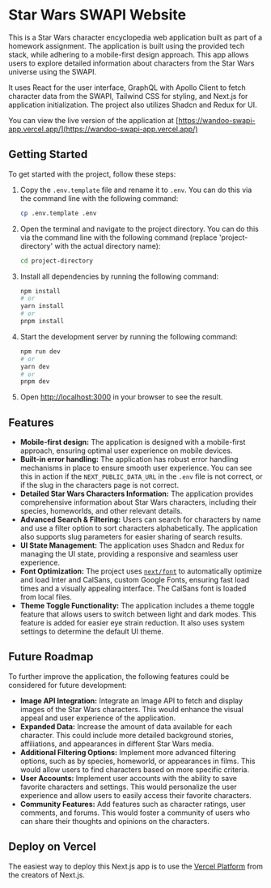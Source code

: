 # Star Wars SWAPI Website

This is a Star Wars character encyclopedia web application built as part of a homework assignment. The application is built using the provided tech stack, while adhering to a mobile-first design approach. This app allows users to explore detailed information about characters from the Star Wars universe using the SWAPI. 

It uses React for the user interface, GraphQL with Apollo Client to fetch character data from the SWAPI, Tailwind CSS for styling, and Next.js for application initialization. The project also utilizes Shadcn and Redux for UI.

You can view the live version of the application at [https://wandoo-swapi-app.vercel.app/](https://wandoo-swapi-app.vercel.app/)

## Getting Started

To get started with the project, follow these steps:

1. Copy the `.env.template` file and rename it to `.env`. You can do this via the command line with the following command:
   ```bash
   cp .env.template .env
   ```
2. Open the terminal and navigate to the project directory. You can do this via the command line with the following command (replace 'project-directory' with the actual directory name):
   ```bash
   cd project-directory
   ```
3. Install all dependencies by running the following command:

   ```bash
   npm install
   # or
   yarn install
   # or
   pnpm install
   ```

4. Start the development server by running the following command:

   ```bash
   npm run dev
   # or
   yarn dev
   # or
   pnpm dev
   ```

5. Open [http://localhost:3000](http://localhost:3000) in your browser to see the result.

## Features

- **Mobile-first design:** The application is designed with a mobile-first approach, ensuring optimal user experience on mobile devices.
- **Built-in error handling:** The application has robust error handling mechanisms in place to ensure smooth user experience. You can see this in action if the `NEXT_PUBLIC_DATA_URL` in the `.env` file is not correct, or if the slug in the characters page is not correct.
- **Detailed Star Wars Characters Information:** The application provides comprehensive information about Star Wars characters, including their species, homeworlds, and other relevant details.
- **Advanced Search & Filtering:** Users can search for characters by name and use a filter option to sort characters alphabetically. The application also supports slug parameters for easier sharing of search results.
- **UI State Management:** The application uses Shadcn and Redux for managing the UI state, providing a responsive and seamless user experience.
- **Font Optimization:** The project uses [`next/font`](https://nextjs.org/docs/basic-features/font-optimization) to automatically optimize and load Inter and CalSans, custom Google Fonts, ensuring fast load times and a visually appealing interface. The CalSans font is loaded from local files.
- **Theme Toggle Functionality:** The application includes a theme toggle feature that allows users to switch between light and dark modes. This feature is added for easier eye strain reduction. It also uses system settings to determine the default UI theme.

## Future Roadmap

To further improve the application, the following features could be considered for future development:

- **Image API Integration:** Integrate an Image API to fetch and display images of the Star Wars characters. This would enhance the visual appeal and user experience of the application.
- **Expanded Data:** Increase the amount of data available for each character. This could include more detailed background stories, affiliations, and appearances in different Star Wars media.
- **Additional Filtering Options:** Implement more advanced filtering options, such as by species, homeworld, or appearances in films. This would allow users to find characters based on more specific criteria.
- **User Accounts:** Implement user accounts with the ability to save favorite characters and settings. This would personalize the user experience and allow users to easily access their favorite characters.
- **Community Features:** Add features such as character ratings, user comments, and forums. This would foster a community of users who can share their thoughts and opinions on the characters.

## Deploy on Vercel

The easiest way to deploy this Next.js app is to use the [Vercel Platform](https://vercel.com/new?utm_medium=default-template&filter=next.js&utm_source=create-next-app&utm_campaign=create-next-app-readme) from the creators of Next.js.